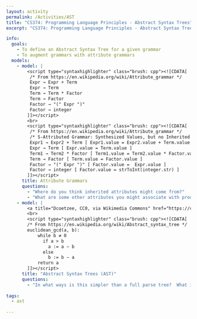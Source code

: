 ```yaml
---
layout: activity
permalink: /Activities/AST
title: "CS374: Programming Language Principles - Abstract Syntax Trees"
excerpt: "CS374: Programming Language Principles - Abstract Syntax Trees"

info: 
  goals: 
    - To define an Abstract Syntax Tree for a given grammar
    - To augment grammars with attribute grammars
  models:
    - model: |
        <script type="syntaxhighlighter" class="brush: cpp"><![CDATA[
         /* From https://en.wikipedia.org/wiki/Attribute_grammar */
         Expr → Expr + Term
         Expr → Term
         Term → Term * Factor
         Term → Factor
         Factor → "(" Expr ")"
         Factor → integer
        ]]></script>
        <br>
        <script type="syntaxhighlighter" class="brush: cpp"><![CDATA[
         /* From https://en.wikipedia.org/wiki/Attribute_grammar */
         /* S-Attributed Grammar: Synthesized Values, but no Inherited Attributes (from neighboring nonterminals in the production) */
         Expr1 → Expr2 + Term [ Expr1.value = Expr2.value + Term.value ]
         Expr → Term [ Expr.value = Term.value ]
         Term1 → Term2 * Factor [ Term1.value = Term2.value * Factor.value ]
         Term → Factor [ Term.value = Factor.value ]
         Factor → "(" Expr ")" [ Factor.value =  Expr.value ]
         Factor → integer [ Factor.value = strToInt(integer.str) ]
        ]]></script>
      title: Attribute Grammars
      questions:
        - "Where do you think inherited attributes might come from?"
        - "What are some other attributes you might associate with productions?"
    - model: |
        <a title="Dcoetzee, CC0, via Wikimedia Commons" href="https://commons.wikimedia.org/wiki/File:Abstract_syntax_tree_for_Euclidean_algorithm.svg"><img width="512" alt="Abstract syntax tree for Euclidean algorithm" src="https://upload.wikimedia.org/wikipedia/commons/thumb/c/c7/Abstract_syntax_tree_for_Euclidean_algorithm.svg/512px-Abstract_syntax_tree_for_Euclidean_algorithm.svg.png"></a>
        <br>
        <script type="syntaxhighlighter" class="brush: cpp"><![CDATA[
        /* From https://en.wikipedia.org/wiki/Abstract_syntax_tree */
        euclidean_gcd(a, b):
            while b ≠ 0
              if a > b
                a := a − b
              else
                b := b − a
            return a
        ]]></script>
      title: "Abstract Syntax Trees (AST)"
      questions:
        - "In what ways is this simpler than a full parse tree?  What items are retained, and which are omitted?"
        
tags:
  - ast
  
---
```


